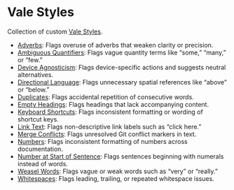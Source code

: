 # Vale Styles

Collection of custom [Vale Styles](https://vale.sh/docs/styles).

- [Adverbs](styles/Adverbs.yml): Flags overuse of adverbs that weaken clarity or precision.
- [Ambiguous Quantifiers](styles/AmbiguousQuantifiers.yml): Flags vague quantity terms like “some,” “many,” or “few.”
- [Device Agnosticism](styles/DeviceAgnosticism.yml): Flags device-specific actions and suggests neutral alternatives.
- [Directional Language](styles/DirectionalLanguage.yml): Flags unnecessary spatial references like “above” or “below.”
- [Duplicates](styles/Duplicates.yml): Flags accidental repetition of consecutive words.
- [Empty Headings](styles/EmptyHeadings.yml): Flags headings that lack accompanying content.
- [Keyboard Shortcuts](styles/KeyboardShortcuts.yml): Flags inconsistent formatting or wording of shortcut keys.
- [Link Text](styles/LinkText.yml): Flags non-descriptive link labels such as “click here.”
- [Merge Conflicts](styles/MergeConflicts.yml): Flags unresolved Git conflict markers in text.
- [Numbers](styles/Numbers.yml): Flags inconsistent formatting of numbers across documentation.
- [Number at Start of Sentence](styles/NumberAtStartOfSentence.yml): Flags sentences beginning with numerals instead of words.
- [Weasel Words](styles/WeaselWords.yml): Flags vague or weak words such as “very” or “really.”
- [Whitespaces](styles/Whitespaces.yml): Flags leading, trailing, or repeated whitespace issues.
